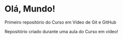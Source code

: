 # Olá, Mundo!
 Primeiro repositório do Curso em Vídeo de Git e GitHub

Repositório criado durante uma aula do Curso em vídeo!